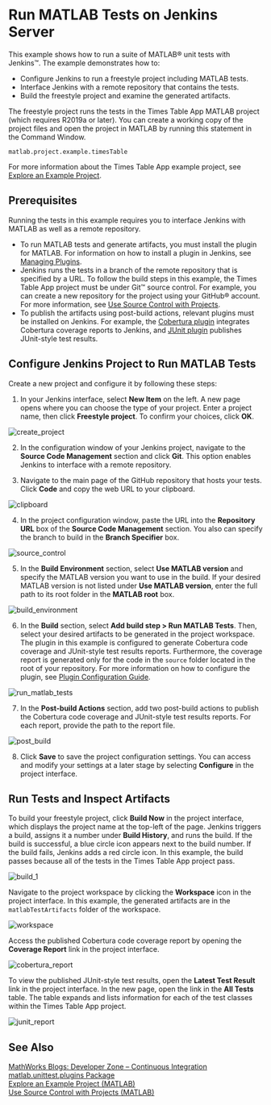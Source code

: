 # Run MATLAB Tests on Jenkins Server

This example shows how to run a suite of MATLAB&reg; unit tests with Jenkins&trade;. The example demonstrates how to:

* Configure Jenkins to run a freestyle project including MATLAB tests.
* Interface Jenkins with a remote repository that contains the tests.
* Build the freestyle project and examine the generated artifacts.

The freestyle project runs the tests in the Times Table App MATLAB project (which requires R2019a or later). You can create a working copy of the project files and open the project in MATLAB by running this statement in the Command Window.

```
matlab.project.example.timesTable
```

For more information about the Times Table App example project, see [Explore an Example Project](https://www.mathworks.com/help/matlab/matlab_prog/explore-an-example-project.html).

## Prerequisites
Running the tests in this example requires you to interface Jenkins with MATLAB as well as a remote repository.

* To run MATLAB tests and generate artifacts, you must install the plugin for MATLAB. For information on how to install a plugin in Jenkins, see [Managing Plugins](https://jenkins.io/doc/book/managing/plugins/).
* Jenkins runs the tests in a branch of the remote repository that is specified by a URL. To follow the build steps in this example, the Times Table App project must be under Git&trade; source control. For example, you can create a new repository for the project using your GitHub&reg; account. For more information, see [Use Source Control with Projects](https://www.mathworks.com/help/matlab/matlab_prog/use-source-control-with-projects.html).
* To publish the artifacts using post-build actions, relevant plugins must be installed on Jenkins. For example, the [Cobertura plugin](https://plugins.jenkins.io/cobertura) integrates Cobertura coverage reports to Jenkins, and [JUnit plugin](https://plugins.jenkins.io/junit) publishes JUnit-style test results. 

## Configure Jenkins Project to Run MATLAB Tests
Create a new project and configure it by following these steps:
1. In your Jenkins interface, select **New Item** on the left. A new page opens where you can choose the type of your project. Enter a project name, then click **Freestyle project**. To confirm your choices, click **OK**.

![create_project](https://user-images.githubusercontent.com/48831250/105080784-520e6480-5a5f-11eb-9218-4d43013e2850.png)

2. In the configuration window of your Jenkins project, navigate to the **Source Code Management** section and click **Git**. This option enables Jenkins to interface with a remote repository.

3. Navigate to the main page of the GitHub repository that hosts your tests. Click **Code** and copy the web URL to your clipboard.

![clipboard](https://user-images.githubusercontent.com/48831250/94478137-dd0ddb00-01a0-11eb-9e55-d8004863c5e7.png)


4. In the project configuration window, paste the URL into the **Repository URL** box of the **Source Code Management** section. You also can specify the branch to build in the **Branch Specifier** box.

![source_control](https://user-images.githubusercontent.com/48831250/94478391-37a73700-01a1-11eb-9f89-a5a71413baf0.png)


5. In the **Build Environment** section, select **Use MATLAB version** and specify the MATLAB version you want to use in the build. If your desired MATLAB version is not listed under **Use MATLAB version**, enter the full path to its root folder in the **MATLAB root** box. 

![build_environment](https://user-images.githubusercontent.com/48831250/105091260-943ea280-5a6d-11eb-8d11-48747df7ec32.png)

6. In the **Build** section, select **Add build step > Run MATLAB Tests**. Then, select your desired artifacts to be generated in the project workspace. The plugin in this example is configured to generate Cobertura code coverage and JUnit-style test results reports. Furthermore, the coverage report is generated only for the code in the `source` folder located in the root of your repository. For more information on how to configure the plugin, see [Plugin Configuration Guide](../CONFIGDOC.md).

![run_matlab_tests](https://user-images.githubusercontent.com/48831250/105909903-2149a480-5ff6-11eb-81f1-c3b44e9b17d1.png)

7. In the **Post-build Actions** section, add two post-build actions to publish the Cobertura code coverage and JUnit-style test results reports. For each report, provide the path to the report file.

![post_build](https://user-images.githubusercontent.com/48831250/105082096-14aad680-5a61-11eb-9868-68d018199f9d.png)

8. Click **Save** to save the project configuration settings. You can access and modify your settings at a later stage by selecting **Configure** in the project interface.

## Run Tests and Inspect Artifacts
To build your freestyle project, click **Build Now** in the project interface, which displays the project name at the top-left of the page. Jenkins triggers a build, assigns it a number under **Build History**, and runs the build. If the build is successful, a blue circle icon appears next to the build number. If the build fails, Jenkins adds a red circle icon. In this example, the build passes because all of the tests in the Times Table App project pass.

![build_1](https://user-images.githubusercontent.com/48831250/105084788-dca59280-5a64-11eb-858d-664a5727a947.png)

Navigate to the project workspace by clicking the **Workspace** icon in the project interface. In this example, the generated artifacts are in the `matlabTestArtifacts` folder of the workspace.

![workspace](https://user-images.githubusercontent.com/48831250/105085419-b46a6380-5a65-11eb-8d46-747dd23291bf.png)

Access the published Cobertura code coverage report by opening the **Coverage Report** link in the project interface.

![cobertura_report](https://user-images.githubusercontent.com/48831250/105085331-9ac91c00-5a65-11eb-9628-efbf70520489.png)

To view the published JUnit-style test results, open the **Latest Test Result** link in the project interface. In the new page, open the link in the **All Tests** table. The table expands and lists information for each of the test classes within the Times Table App project.  

![junit_report](https://user-images.githubusercontent.com/48831250/105088211-956dd080-5a69-11eb-931c-aef201eb9dbe.png)

## See Also
[MathWorks Blogs: Developer Zone – Continuous Integration](https://blogs.mathworks.com/developer/category/continuous-integration/)<br/>
[matlab.unittest.plugins Package](https://www.mathworks.com/help/matlab/ref/matlab.unittest.plugins-package.html)<br/>
[Explore an Example Project (MATLAB)](https://www.mathworks.com/help/matlab/matlab_prog/explore-an-example-project.html)<br/>
[Use Source Control with Projects (MATLAB)](https://www.mathworks.com/help/matlab/matlab_prog/use-source-control-with-projects.html)
